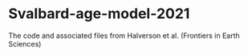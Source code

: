 # Svalbard-age-model-2021
The code and associated files from Halverson et al. (Frontiers in Earth Sciences)
